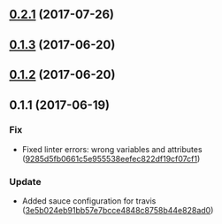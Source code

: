 <a name="0.2.1"></a>
## [0.2.1](https://github.com/advanced-rest-client/payload-editor/compare/0.1.3...0.2.1) (2017-07-26)




<a name="0.1.3"></a>
## [0.1.3](https://github.com/advanced-rest-client/payload-editor/compare/0.1.2...v0.1.3) (2017-06-20)




<a name="0.1.2"></a>
## [0.1.2](https://github.com/advanced-rest-client/payload-editor/compare/0.1.1...v0.1.2) (2017-06-20)




<a name="0.1.1"></a>
## 0.1.1 (2017-06-19)


### Fix

* Fixed linter errors: wrong variables and attributes ([9285d5fb0661c5e955538eefec822df19cf07cf1](https://github.com/advanced-rest-client/payload-editor/commit/9285d5fb0661c5e955538eefec822df19cf07cf1))

### Update

* Added sauce configuration for travis ([3e5b024eb91bb57e7bcce4848c8758b44e828ad0](https://github.com/advanced-rest-client/payload-editor/commit/3e5b024eb91bb57e7bcce4848c8758b44e828ad0))



